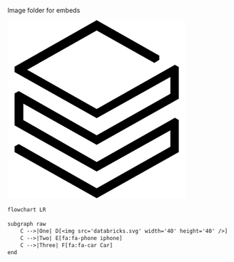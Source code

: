 Image folder for embeds

![](databricks.svg)

```mermaid
flowchart LR

subgraph raw
    C -->|One| D[<img src='databricks.svg' width='40' height='40' />]
    C -->|Two| E[fa:fa-phone iphone]
    C -->|Three| F[fa:fa-car Car]
end
```
